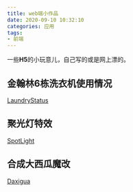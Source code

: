 ```yaml
---
title: web端小作品
date: 2020-09-10 10:32:10
categories: 应用
tags:
- 前端
---
```






一些**H5**的小玩意儿，自己写的或是网上漂的。



## 金翰林6栋洗衣机使用情况

[LaundryStatus](https://shen962806862.github.io/webProject/LaundryStatus.html )



## 聚光灯特效

[SpotLight](https://shen962806862.github.io/webProject/SpotLight.html )



## 合成大西瓜魔改

[Daxigua](https://shen962806862.github.io/ )
